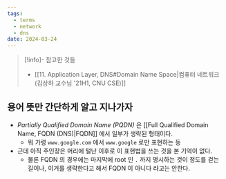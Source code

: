 ```yaml
---
tags:
  - terms
  - network
  - dns
date: 2024-03-24
---
```

> [!info]- 참고한 것들
> - [[11. Application Layer, DNS#Domain Name Space|컴퓨터 네트워크 (김상하 교수님 '21H1, CNU CSE)]]

## 용어 뜻만 간단하게 알고 지나가자

- *Partially Qualified Domain Name (PQDN)* 은 [[Full Qualified Domain Name, FQDN (DNS)|FQDN]] 에서 일부가 생략된 형태이다.
	- 뭐 가령 `www.google.com` 에서 `www.google` 로만 표현하는 등
- 근데 아직 주인장은 머리에 털난 이후로 이 표현법을 쓰는 것을 본 기억이 없다.
	- 물론 FQDN 의 경우에는 마지막에 root 인 `.` 까지 명시하는 것이 정도를 걷는 길이나, 이거를 생략한다고 해서 FQDN 이 아니다 라고는 안한다.